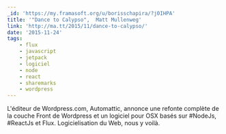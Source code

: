 ```yaml
---
_id: 'https://my.framasoft.org/u/borisschapira/?j0IHPA'
title: '"Dance to Calypso",  Matt Mullenweg'
link: 'http://ma.tt/2015/11/dance-to-calypso/'
date: '2015-11-24'
tags:
    - flux
    - javascript
    - jetpack
    - logiciel
    - node
    - react
    - sharemarks
    - wordpress
---
```


<div class="markdown"><p>L'éditeur de Wordpress.com, Automattic, annonce une refonte complète de la couche Front de Wordpress et un logiciel pour OSX basés sur #NodeJs, #ReactJs et Flux. Logicielisation du Web, nous y voilà.
</p></div>

